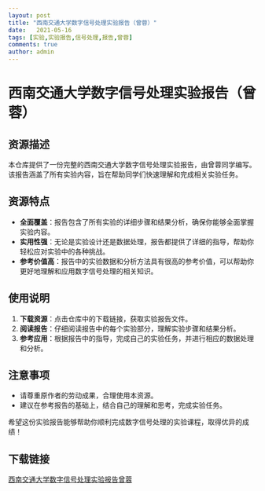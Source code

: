 ```yaml
---
layout: post
title: "西南交通大学数字信号处理实验报告（曾蓉）"
date:   2021-05-16
tags: [实验,实验报告,信号处理,报告,曾蓉]
comments: true
author: admin
---
```

# 西南交通大学数字信号处理实验报告（曾蓉）

## 资源描述

本仓库提供了一份完整的西南交通大学数字信号处理实验报告，由曾蓉同学编写。该报告涵盖了所有实验内容，旨在帮助同学们快速理解和完成相关实验任务。

## 资源特点

- **全面覆盖**：报告包含了所有实验的详细步骤和结果分析，确保你能够全面掌握实验内容。
- **实用性强**：无论是实验设计还是数据处理，报告都提供了详细的指导，帮助你轻松应对实验中的各种挑战。
- **参考价值高**：报告中的实验数据和分析方法具有很高的参考价值，可以帮助你更好地理解和应用数字信号处理的相关知识。

## 使用说明

1. **下载资源**：点击仓库中的下载链接，获取实验报告文件。
2. **阅读报告**：仔细阅读报告中的每个实验部分，理解实验步骤和结果分析。
3. **参考应用**：根据报告中的指导，完成自己的实验任务，并进行相应的数据处理和分析。

## 注意事项

- 请尊重原作者的劳动成果，合理使用本资源。
- 建议在参考报告的基础上，结合自己的理解和思考，完成实验任务。

希望这份实验报告能够帮助你顺利完成数字信号处理的实验课程，取得优异的成绩！

## 下载链接

[西南交通大学数字信号处理实验报告曾蓉](https://pan.quark.cn/s/85c79b6bcbe2)